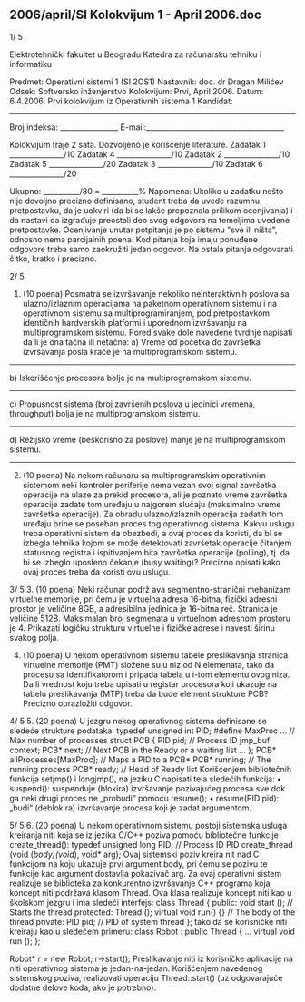 2006/april/SI Kolokvijum 1 - April 2006.doc
--------------------------------------------------------------------------------


1/  5 
 
Elektrotehnički fakultet u Beogradu 
Katedra za računarsku tehniku i informatiku 
 
Predmet: Operativni sistemi 1 (SI  2OS1) 
Nastavnik: doc. dr Dragan Milićev 
Odsek: Softversko inženjerstvo 
Kolokvijum: Prvi, April 2006. 
Datum: 6.4.2006. 
Prvi kolokvijum iz Operativnih sistema 1 
Kandidat:
 _____________________________________________________________ 
Broj indeksa: ________________  E-mail:______________________________________ 
 
Kolokvijum traje 2 sata. Dozvoljeno je korišćenje literature. 
Zadatak 1 _______________/10   Zadatak 4 _______________/10 
Zadatak 2 _______________/10   Zadatak 5 _______________/20 
Zadatak 3 _______________/10   Zadatak 6 _______________/20  
 
Ukupno: __________/80 = __________% 
Napomena: Ukoliko u zadatku nešto nije dovoljno precizno definisano, student treba da 
uvede razumnu pretpostavku, da je uokviri (da bi se lakše prepoznala prilikom ocenjivanja) i 
da  nastavi da  izgrađuje  preostali  deo  svog  odgovora  na  temeljima  uvedene  pretpostavke. 
Ocenjivanje unutar potpitanja je po sistemu "sve ili ništa", odnosno nema parcijalnih poena. 
Kod pitanja koja imaju ponuđene odgovore treba samo zaokružiti jedan odgovor. Na ostala 
pitanja odgovarati čitko, kratko i precizno. 
 

2/  5 
1. (10 poena) 
Posmatra se izvršavanje nekoliko neinteraktivnih poslova sa ulazno/izlaznim operacijama na 
paketnom  operativnom  sistemu  i  na  operativnom  sistemu  sa  multiprogramiranjem,  pod 
pretpostavkom  identičnih  hardverskih  platformi  i uporednom  izvršavanju na 
multiprogramskom sistemu. Pored svake dole navedene tvrdnje napisati da li je ona tačna ili 
netačna: 
a) Vreme od početka do završetka izvršavanja posla kraće je na multiprogramskom sistemu.  
____________________________________ 
b) Iskorišćenje procesora bolje je na multiprogramskom sistemu. 
____________________________________ 
c)  Propusnost sistema (broj završenih poslova u jedinici vremena, throughput) bolja je na 
multiprogramskom sistemu. 
____________________________________ 
d)  Režijsko vreme (beskorisno za poslove) manje je na multiprogramskom sistemu. 
____________________________________ 
 
2. (10 poena) 
Na  nekom  računaru  sa  multiprogramskim  operativnim sistemom  neki  kontroler  periferije 
nema vezan svoj signal    završetka operacije na ulaze za prekid procesora, ali je poznato vreme 
završetka operacije zadate tom uređaju u najgorem slučaju (maksimalno vreme završetka 
operacije). Za obradu ulazno/izlaznih operacija zadatih tom uređaju brine se poseban proces 
tog operativnog sistema. Kakvu uslugu treba operativni sistem da obezbedi, a ovaj proces da 
koristi,  da  bi  se  izbegla tehnika  kojom  se  može  detektovati završetak  operacije čitanjem 
statusnog  registra i  ispitivanjem  bita  završetka  operacije (polling),  tj.   da  bi  se  izbeglo 
uposleno  čekanje  (busy  waiting)? Precizno  opisati  kako  ovaj  proces  treba  da  koristi  ovu 
uslugu. 
 
 
 
 
 
 
 
 
 
 
 
 
 

3/  5 
3. (10 poena) 
Neki  računar podrž   ava segmentno-stranični  mehanizam  virtuelne  memorije,  pri  čemu  je 
virtuelna adresa 16-bitna, fizički adresni prostor je  veličine 8GB, a adresibilna jedinica je 
16-bitna reč. Stranica je veličine 512B. Maksimalan broj segmenata u virtuelnom adresnom 
prostoru je 4. Prikazati logičku strukturu virtuelne i fizičke adrese i navesti širinu svakog 
polja. 
 
 
 
 
 
 
 
4. (10 poena) 
U  nekom  operativnom  sistemu tabele  preslikavanja  stranica  virtuelne  memorije  (PMT) 
složene su u niz od N elemenata, tako da procesu sa identifikatorom i pripada tabela    u i-tom 
elementu ovog niza. Da li vrednost koju treba upisati u registar procesora koji ukazuje na 
tabelu  preslikavanja  (MTP)  treba  da  bude  element  strukture  PCB? Precizno  obrazložiti 
odgovor. 

4/  5 
5. (20 poena) 
U jezgru nekog operativnog sistema definisane se sledeće strukture podataka: 
typedef unsigned int PID; 
#define MaxProc  ... // Max number of processes 
struct PCB { 
  PID pid; // Process ID 
  jmp_buf context; 
  PCB* next;        // Next PCB in the Ready or a waiting list 
  ... 
}; 
PCB* allProcesses[MaxProc]; // Maps a PID to a PCB* 
PCB* running; // The running process 
PCB* ready;   // Head of Ready list 
Korišćenjem bibliotečnih funkcija setjmp()  i longjmp(), na jeziku C napisati tela sledećih 
funkcija: 
• 
suspend(): suspenduje (blokira) izvršavanje pozivajućeg procesa sve dok ga neki 
drugi proces ne „probudi“ pomoću resume(); 
• resume(PID pid): „budi“ (deblokira) izvršavanje procesa koji je zadat argumentom. 

5/  5 
6. (20 poena) 
U nekom operativnom sistemu postoji sistemska usluga kreiranja niti koja se iz jezika C/C++ 
poziva pomoću bibliotečne funkcije 
create_thread(): 
typedef unsigned long PID;  // Process ID 
PID create_thread (void (*body)(void*), void* arg); 
Ovaj sistemski poziv kreira nit nad C funkcijom na koju ukazuje prvi argument body, pri 
čemu se pozivu te funkcije kao argument dostavlja pokazivač arg. 
Za ovaj operativni sistem realizuje se biblioteka za konkurentno izvršavanje C++ programa 
koja koncept niti podržava klasom 
Thread. Ova klasa realizuje koncept niti kao u školskom 
jezgru    i ima sledeći interfejs: 
class Thread { 
public: 
  void start ();  // Starts the thread 
protected: 
  Thread (); 
  virtual void run() {}  // The body of the thread 
private: 
  PID pid;  // PID of system thread 
}; 
tako da se korisničke niti kreiraju kao u sledećem primeru: 
class Robot : public Thread { 
... 
  virtual void run (); 
}; 
 
Robot* r = new Robot; 
r->start(); 
Preslikavanje  niti  iz  korisničke  aplikacije  na  niti  operativnog  sistema  je  jedan-na-jedan. 
Korišćenjem  navedenog  sistemskog  poziva,  realizovati  operaciju 
Thread::start() (uz 
odgovarajuće dodatne delove koda, ako je potrebno). 